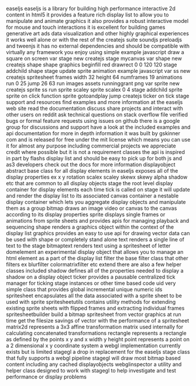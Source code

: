 easeljs easeljs is a library for building high performance interactive 2d content in html5 it provides a feature rich display list to allow you to manipulate and animate graphics it also provides a robust interactive model for mouse and touch interactions it is excellent for building games generative art ads data visualization and other highly graphical experiences it works well alone or with the rest of the createjs suite soundjs preloadjs and tweenjs it has no external dependencies and should be compatible with virtually any framework you enjoy using simple example javascript draw a square on screen var stage new createjs stage mycanvas var shape new createjs shape shape graphics beginfill red drawrect 0 0 120 120 stage addchild shape stage update sprite animation example javascript var ss new createjs spritesheet frames width 32 height 64 numframes 19 animations run 0 25 jump 26 63 run images assets runninggrant png var sprite new createjs sprite ss run sprite scaley sprite scalex 0 4 stage addchild sprite sprite on click function sprite gotoandplay jump createjs ticker on tick stage support and resources find examples and more information at the easeljs web site read the documentation discuss share projects and interact with other users on reddit ask technical questions on stack overflow file verified bugs or formal feature requests using issues on github there is a google group for discussions and support have a look at the included examples and api documentation for more in depth information it was built by gskinner com and is released for free under the mit license which means you can use it for almost any purpose including commercial projects we appreciate credit where possible but it is not a requirement classes the api is inspired in part by flashs display list and should be easy to pick up for both js and as3 developers check out the docs for more information displayobject abstract base class for all display elements in easeljs exposes all of the display properties ex x y rotation scalex scaley skewx skewy alpha shadow etc that are common to all display objects stage the root level display container for display elements each time tick is called on stage it will update and render the display list to its associated canvas container a nestable display container which lets you aggregate display objects and manipulate them as a group bitmap draws an image video or canvas to the canvas according to its display properties sprite displays single frames or animations from sprite sheets and provides apis for managing playback and sequencing shape renders a graphics object within the context of the display list graphics provides an easy to use api for drawing vector data can be used with shape or completely stand alone text renders a single line of text to the stage bitmaptext renders text using a spritesheet of letter domelement an experimental display object that allows you to manage an html element as a part of the display list filter the base filter class that other filters ex blurfilter colormatrixfilter etc extend there are also a few helper classes included shadow defines all of the properties needed to display a shadow on a display object ticker provides a pausable centralized tick manager for ticking stage instances or other time based code uid very simple class that provides global incremental unique numeric ids spritesheet encapsulates all the data associated with a sprite sheet to be used with sprite spritesheetutils contains utility methods for extending existing sprite sheets with flipped frames and extracting individual frames spritesheetbuilder build a bitmap spritesheet from vector graphics at run time get the filesize savings of vector with the performance of a spritesheet matrix2d represents a 3x3 affine transformation matrix used internally for calculating concatenated transformations rectangle represents a rectangle as defined by the points x y and x width y height point represents a point on a 2 dimensional x y coordinate system a webgl implementation currently exists but is limited stagegl a drop in replacement for the easeljs stage class that fully supports a webgl pipeline stagegl will draw most bitmap based content including any cached displayobjects webglinspector a utility and helper class designed to work with stagegl to help investigate and test performance or display problems